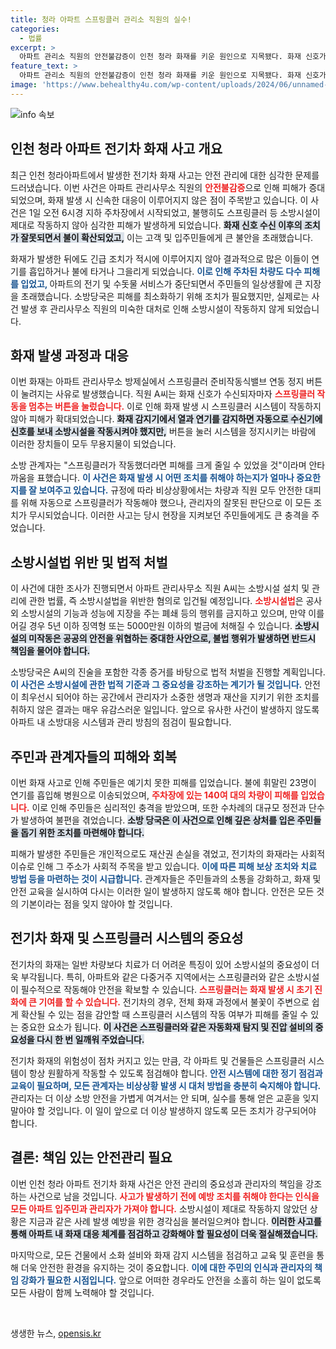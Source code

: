 ```yaml
---
title: 청라 아파트 스프링클러 관리소 직원의 실수!
categories:
  - 법률
excerpt: >
  아파트 관리소 직원의 안전불감증이 인천 청라 화재를 키운 원인으로 지목됐다. 화재 신호가 전송된 후 스프링클러 정지 버튼을 눌러 안전장치가 작동하지 않아 대규모 피해가 발생했다. 경찰은 단계적 조사 후 소방시설법 위반으로 입건 예정이다.
feature_text: >
  아파트 관리소 직원의 안전불감증이 인천 청라 화재를 키운 원인으로 지목됐다. 화재 신호가 전송된 후 스프링클러 정지 버튼을 눌러 안전장치가 작동하지 않아 대규모 피해가 발생했다. 경찰은 단계적 조사 후 소방시설법 위반으로 입건 예정이다.
image: 'https://www.behealthy4u.com/wp-content/uploads/2024/06/unnamed-file.png'
---
```


<p><img src="https://www.behealthy4u.com/wp-content/uploads/2024/06/unnamed-file.png" alt="info 속보" /></p>

<h2 data-ke-size="size26">인천 청라 아파트 전기차 화재 사고 개요</h2>

<p data-ke-size="size16">최근 인천 청라아파트에서 발생한 전기차 화재 사고는 안전 관리에 대한 심각한 문제를 드러냈습니다. 이번 사건은 아파트 관리사무소 직원의 <b><span style="color: #ee2323;">안전불감증</span></b>으로 인해 피해가 증대되었으며, 화재 발생 시 신속한 대응이 이루어지지 않은 점이 주목받고 있습니다. 이 사건은 1일 오전 6시경 지하 주차장에서 시작되었고, 불행히도 스프링클러 등 소방시설이 제대로 작동하지 않아 심각한 피해가 발생하게 되었습니다. <b><span style="background-color: #21538527;">화재 신호 수신 이후의 조치가 잘못되면서 불이 확산되었고,</span></b> 이는 고객 및 입주민들에게 큰 불안을 초래했습니다.</p>

<p data-ke-size="size16">화재가 발생한 뒤에도 긴급 조치가 적시에 이루어지지 않아 결과적으로 많은 이들이 연기를 흡입하거나 불에 타거나 그을리게 되었습니다. <b><span style="color: #1a5490;">이로 인해 주차된 차량도 다수 피해를 입었고, </span></b>아파트의 전기 및 수돗물 서비스가 중단되면서 주민들의 일상생활에 큰 지장을 초래했습니다. 소방당국은 피해를 최소화하기 위해 조치가 필요했지만, 실제로는 사건 발생 후 관리사무소 직원의 미숙한 대처로 인해 소방시설이 작동하지 않게 되었습니다.</p>

<h2 data-ke-size="size26">화재 발생 과정과 대응</h2>

<p data-ke-size="size16">이번 화재는 아파트 관리사무소 방제실에서 스프링클러 준비작동식밸브 연동 정지 버튼이 눌려지는 사유로 발생했습니다. 직원 A씨는 화재 신호가 수신되자마자 <b><span style="color: #ee2323;">스프링클러 작동을 멈추는 버튼을 눌렀습니다.</span></b> 이로 인해 화재 발생 시 스프링클러 시스템이 작동하지 않아 피해가 확대되었습니다. <b><span style="background-color: #21538527;">화재 감지기에서 열과 연기를 감지하면 자동으로 수신기에 신호를 보내 소방시설을 작동시켜야 했지만,</span></b> 버튼을 눌러 시스템을 정지시키는 바람에 이러한 장치들이 모두 무용지물이 되었습니다.</p>

<p data-ke-size="size16">소방 관계자는 "스프링클러가 작동했더라면 피해를 크게 줄일 수 있었을 것"이라며 안타까움을 표했습니다. <b><span style="color: #1a5490;">이 사건은 화재 발생 시 어떤 조치를 취해야 하는지가 얼마나 중요한지를 잘 보여주고 있습니다.</span></b> 규정에 따라 비상상황에서는 차량과 직원 모두 안전한 대피를 위해 자동으로 스프링클러가 작동해야 했으나, 관리자의 잘못된 판단으로 이 모든 조치가 무시되었습니다. 이러한 사고는 당시 현장을 지켜보던 주민들에게도 큰 충격을 주었습니다.</p>

<h2 data-ke-size="size26">소방시설법 위반 및 법적 처벌</h2>

<p data-ke-size="size16">이 사건에 대한 조사가 진행되면서 아파트 관리사무소 직원 A씨는 소방시설 설치 및 관리에 관한 법률, 즉 소방시설법을 위반한 혐의로 입건될 예정입니다. <b><span style="color: #ee2323;">소방시설법</span></b>은 공사 외 소방시설의 기능과 성능에 지장을 주는 폐쇄 등의 행위를 금지하고 있으며, 만약 이를 어길 경우 5년 이하 징역형 또는 5000만원 이하의 벌금에 처해질 수 있습니다. <b><span style="background-color: #21538527;">소방시설의 미작동은 공공의 안전을 위협하는 중대한 사안으로, 불법 행위가 발생하면 반드시 책임을 물어야 합니다.</span></b></p>

<p data-ke-size="size16">소방당국은 A씨의 진술을 포함한 각종 증거를 바탕으로 법적 처벌을 진행할 계획입니다. <b><span style="color: #1a5490;">이 사건은 소방시설에 관한 법적 기준과 그 중요성을 강조하는 계기가 될 것입니다.</span></b> 안전이 최우선시 되어야 하는 공간에서 관리자가 소중한 생명과 재산을 지키기 위한 조치를 취하지 않은 결과는 매우 유감스러운 일입니다. 앞으로 유사한 사건이 발생하지 않도록 아파트 내 소방대응 시스템과 관리 방침의 점검이 필요합니다.</p>

<h2 data-ke-size="size26">주민과 관계자들의 피해와 회복</h2>

<p data-ke-size="size16">이번 화재 사고로 인해 주민들은 예기치 못한 피해를 입었습니다. 불에 휘말린 23명이 연기를 흡입해 병원으로 이송되었으며, <b><span style="color: #ee2323;">주차장에 있는 140여 대의 차량이 피해를 입었습니다.</span></b> 이로 인해 주민들은 심리적인 충격을 받았으며, 또한 수차례의 대규모 정전과 단수가 발생하여 불편을 겪었습니다. <b><span style="background-color: #21538527;">소방 당국은 이 사건으로 인해 깊은 상처를 입은 주민들을 돕기 위한 조치를 마련해야 합니다.</span></b></p>

<p data-ke-size="size16">피해가 발생한 주민들은 개인적으로도 재산권 손실을 겪었고, 전기차의 화재라는 사회적 이슈로 인해 그 주소가 사회적 주목을 받고 있습니다. <b><span style="color: #1a5490;">이에 따른 피해 보상 조치와 치료 방법 등을 마련하는 것이 시급합니다.</span></b> 관계자들은 주민들과의 소통을 강화하고, 화재 및 안전 교육을 실시하여 다시는 이러한 일이 발생하지 않도록 해야 합니다. 안전은 모든 것의 기본이라는 점을 잊지 않아야 할 것입니다.</p>

<h2 data-ke-size="size26">전기차 화재 및 스프링클러 시스템의 중요성</h2>

<p data-ke-size="size16">전기차의 화재는 일반 차량보다 치료가 더 어려운 특징이 있어 소방시설의 중요성이 더욱 부각됩니다. 특히, 아파트와 같은 다중거주 지역에서는 스프링클러와 같은 소방시설이 필수적으로 작동해야 안전을 확보할 수 있습니다. <b><span style="color: #ee2323;">스프링클러는 화재 발생 시 초기 진화에 큰 기여를 할 수 있습니다.</span></b> 전기차의 경우, 전체 화재 과정에서 불꽃이 주변으로 쉽게 확산될 수 있는 점을 감안할 때 스프링클러 시스템의 작동 여부가 피해를 줄일 수 있는 중요한 요소가 됩니다. <b><span style="background-color: #21538527;">이 사건은 스프링클러와 같은 자동화재 탐지 및 진압 설비의 중요성을 다시 한 번 일깨워 주었습니다.</span></b></p>

<p data-ke-size="size16">전기차 화재의 위험성이 점차 커지고 있는 만큼, 각 아파트 및 건물들은 스프링클러 시스템이 항상 원활하게 작동할 수 있도록 점검해야 합니다. <b><span style="color: #1a5490;">안전 시스템에 대한 정기 점검과 교육이 필요하며, 모든 관계자는 비상상황 발생 시 대처 방법을 충분히 숙지해야 합니다.</span></b> 관리자는 더 이상 소방 안전을 가볍게 여겨서는 안 되며, 실수를 통해 얻은 교훈을 잊지 말아야 할 것입니다. 이 일이 앞으로 더 이상 발생하지 않도록 모든 조치가 강구되어야 합니다.</p> 

<h2 data-ke-size="size26">결론: 책임 있는 안전관리 필요</h2>

<p data-ke-size="size16">이번 인천 청라 아파트 전기차 화재 사건은 안전 관리의 중요성과 관리자의 책임을 강조하는 사건으로 남을 것입니다. <b><span style="color: #ee2323;">사고가 발생하기 전에 예방 조치를 취해야 한다는 인식을 모든 아파트 입주민과 관리자가 가져야 합니다.</span></b> 소방시설이 제대로 작동하지 않았던 상황은 지금과 같은 사례 발생 예방을 위한 경각심을 불러일으켜야 합니다. <b><span style="background-color: #21538527;">이러한 사고를 통해 아파트 내 화재 대응 체계를 점검하고 강화해야 할 필요성이 더욱 절실해졌습니다.</span></b></p>

<p data-ke-size="size16">마지막으로, 모든 건물에서 소화 설비와 화재 감지 시스템을 점검하고 교육 및 훈련을 통해 더욱 안전한 환경을 유지하는 것이 중요합니다. <b><span style="color: #1a5490;">이에 대한 주민의 인식과 관리자의 책임 강화가 필요한 시점입니다.</span></b> 앞으로 어떠한 경우라도 안전을 소홀히 하는 일이 없도록 모든 사람이 함께 노력해야 할 것입니다.</p>

<p data-ke-size="size16">&nbsp;</p>
생생한 뉴스, <a href="https://opensis.kr" rel="dofollow">opensis.kr</a>


